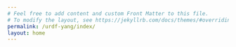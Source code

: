 ```yaml
---
# Feel free to add content and custom Front Matter to this file.
# To modify the layout, see https://jekyllrb.com/docs/themes/#overriding-theme-defaults
permalink: /urdf-yang/index/
layout: home
---
```


